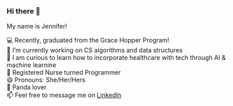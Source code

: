 ### Hi there 👋

My name is Jennifer! 

💻   Recently, graduated from the Grace Hopper Program! <br>
🔭   I’m currently working on CS algorithms and data structures<br>
🤔   I am curious to learn how to incorporate healthcare with tech through AI & machine learnine <br>
💊   Registered Nurse turned Programmer <br>
😄   Pronouns: She/Her/Hers <br>
🐼   Panda lover <br>
📫   Feel free to message me on <a href="https://www.linkedin.com/in/yang-jennifer/">LinkedIn</a><br>

<!--
**jenyang929/jenyang929** is a ✨ _special_ ✨ repository because its `README.md` (this file) appears on your GitHub profile.

Here are some ideas to get you started:

- 🔭 I’m currently working on ...
- 🌱 I’m currently learning ...
- 👯 I’m looking to collaborate on ...
- 🤔 I’m looking for help with ...
- 💬 Ask me about ...
- 📫 How to reach me: ...
- 😄 Pronouns: ...
- ⚡ Fun fact: ...
🤔   Curious about AI and machine learning, specifically in healthcare <br>
-->
